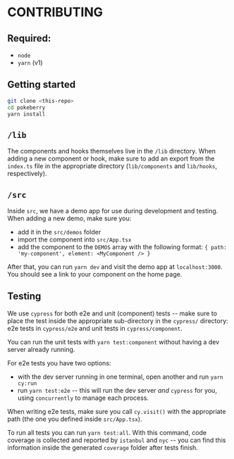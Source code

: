 # CONTRIBUTING

## Required:

* `node`
* `yarn` (v1)

## Getting started

```bash
git clone <this-repo>
cd pokeberry
yarn install
```

## `/lib`

The components and hooks themselves live in the `/lib` directory. When adding a new component or hook, make sure to add an export from the `index.ts` file in the appropriate directory (`lib/components` and `lib/hooks`, respectively).

## `/src`

Inside `src`, we have a demo app for use during development and testing. When adding a new demo, make sure you:

* add it in the `src/demos` folder
* import the component into `src/App.tsx`
* add the component to the `DEMOS` array with the following format: `{ path: 'my-component', element: <MyComponent /> }`

After that, you can run `yarn dev` and visit the demo app at `localhost:3000`. You should see a link to your component on the home page.

## Testing

We use `cypress` for both e2e and unit (component) tests -- make sure to place the test inside the appropriate sub-directory in the `cypress/` directory: e2e tests in `cypress/e2e` and unit tests in `cypress/component`.

You can run the unit tests with `yarn test:component` without having a dev server already running.

For e2e tests you have two options:
* with the dev server running in one terminal, open another and run `yarn cy:run`
* run `yarn test:e2e` -- this will run the dev server *and* `cypress` for you, using `concurrently` to manage each process.

When writing e2e tests, make sure you call `cy.visit()` with the appropriate path (the one you defined inside `src/App.tsx`).

To run all tests you can run `yarn test:all`. With this command, code coverage is collected and reported by `istanbul` and `nyc` -- you can find this information inside the generated `coverage` folder after tests finish.
